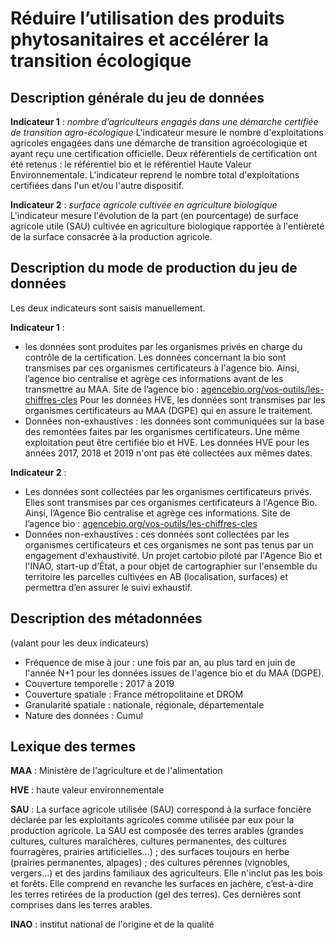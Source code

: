 # Réduire l’utilisation des produits phytosanitaires et accélérer la transition écologique
## Description générale du jeu de données
**Indicateur 1** : _nombre d’agriculteurs engagés dans une démarche certifiée de transition agro-écologique_ 
L'indicateur mesure le nombre d'exploitations agricoles engagées dans une démarche de transition agroécologique et ayant reçu une certification officielle. Deux référentiels de certification ont été retenus : le référentiel bio et le référentiel Haute Valeur Environnementale. L'indicateur reprend le nombre total d'exploitations certifiées dans l'un et/ou l'autre dispositif.

**Indicateur 2** : _surface agricole cultivée en agriculture biologique_
L'indicateur mesure l'évolution de la part (en pourcentage) de surface agricole utile (SAU) cultivée en agriculture biologique rapportée à l'entièreté de la surface consacrée à la production agricole.

## Description du mode de production du jeu de données 
Les deux indicateurs sont saisis manuellement. 

**Indicateur 1** : 
-	les données sont produites par les organismes privés en charge du contrôle de la certification. Les données concernant la bio sont transmises par ces organismes certificateurs à l'agence bio. Ainsi, l’agence bio centralise et agrège ces informations avant de les transmettre au MAA.
Site de l’agence bio : [agencebio.org/vos-outils/les-chiffres-cles](https://www.agencebio.org/vos-outils/les-chiffres-cles/)
Pour les données HVE, les données sont transmises par les organismes certificateurs au MAA (DGPE) qui en assure le traitement.
-	Données non-exhaustives : les données sont communiquées sur la base des remontées faites par les organismes certificateurs. Une même exploitation peut être certifiée bio et HVE. Les données HVE pour les années 2017, 2018 et 2019 n'ont pas été collectées aux mêmes dates.


**Indicateur 2** :
-	Les données sont collectées par les organismes certificateurs privés. Elles sont transmises par ces organismes certificateurs à l'Agence Bio. Ainsi, l’Agence Bio centralise et agrège ces informations.
Site de l’agence bio : [agencebio.org/vos-outils/les-chiffres-cles](https://www.agencebio.org/vos-outils/les-chiffres-cles/)
-	Données non-exhaustives : ces données sont collectées par les organismes certificateurs et ces organismes ne sont pas tenus par un engagement d'exhaustivité. Un projet cartobio piloté par l'Agence Bio et l'INAO, start-up d’État, a pour objet de cartographier sur l'ensemble du territoire les parcelles cultivées en AB (localisation, surfaces) et permettra d’en assurer le suivi exhaustif.

## Description des métadonnées 
(valant pour les deux indicateurs)
-	Fréquence de mise à jour : une fois par an, au plus tard en juin de l'année N+1 pour les données issues de l'agence bio et du MAA (DGPE).
-	Couverture temporelle : 2017 à 2019
-	Couverture spatiale : France métropolitaine et DROM
-	Granularité spatiale : nationale, régionale, départementale
-	Nature des données : Cumul

## Lexique des termes 
**MAA** : Ministère de l'agriculture et de l'alimentation

**HVE** : haute valeur environnementale

**SAU** : La surface agricole utilisée (SAU) correspond à la surface foncière déclarée par les exploitants agricoles comme utilisée par eux pour la production agricole. 
La SAU est composée des terres arables (grandes cultures, cultures maraîchères, cultures permanentes, des cultures fourragères, prairies artificielles...) ; des surfaces toujours en herbe (prairies permanentes, alpages) ; des cultures pérennes (vignobles, vergers...) et des jardins familiaux des agriculteurs. Elle n'inclut pas les bois et forêts. Elle comprend en revanche les surfaces en jachère, c’est-à-dire les terres retirées de la production (gel des terres). Ces dernières sont comprises dans les terres arables. 

**INAO** : institut national de l'origine et de la qualité